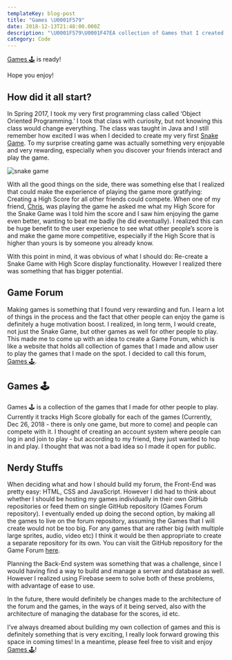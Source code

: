 ```yaml
---
templateKey: blog-post
title: "Games \U0001F579"
date: 2018-12-13T21:48:00.000Z
description: "\U0001F579\U0001F47EA collection of Games that I created with \U0001F4BB"
category: Code
---
```

[Games 🕹](https://withoutwax.github.io/Games/) is ready!

Hope you enjoy!

## How did it all start?

In Spring 2017, I took my very first programming class called ‘Object Oriented Programming.’ I took that class with curiosity, but not knowing this class would change everything. The class was taught in Java and I still remember how excited I was when I decided to create my very first [Snake Game](https://www.openprocessing.org/sketch/426667). To my surprise creating game was actually something very enjoyable and very rewarding, especially when you discover your friends interact and play the game.

![snake game](/img/screen-shot-2018-12-26-at-12.57.27-am.png "Snake Game")

With all the good things on the side, there was something else that I realized that could make the experience of playing the game more gratifying: Creating a High Score for all other friends could compete. When one of my friend, [Chris](https://www.chriszhu-design.com/), was playing the game he asked me what my High Score for the Snake Game was I told him the score and I saw him enjoying the game even better, wanting to beat me badly (he did eventually). I realized this can be huge benefit to the user experience to see what other people’s score is and make the game more competitive, especially if the High Score that is higher than yours is by someone you already know.

With this point in mind, it was obvious of what I should do: Re-create a Snake Game with High Score display functionality. However I realized there was something that has bigger potential.

## Game Forum

Making games is something that I found very rewarding and fun. I learn a lot of things in the process and the fact that other people can enjoy the game is definitely a huge motivation boost. I realized, in long term, I would create, not just the Snake Game, but other games as well for other people to play. This made me to come up with an idea to create a Game Forum, which is like a website that holds all collection of games that I made and allow user to play the games that I made on the spot. I decided to call this forum, [Games 🕹](https://withoutwax.github.io/Games/).

## Games 🕹

Games 🕹 is a collection of the games that I made for other people to play. Currently it tracks High Score globally for each of the games (Currently, Dec 26, 2018 - there is only one game, but more to come) and people can compete with it. I thought of creating an account system where people can log in and join to play - but according to my friend, they just wanted to hop in and play. I thought that was not a bad idea so I made it open for public. 



## Nerdy Stuffs

When deciding what and how I should build my forum, the Front-End was pretty easy: HTML, CSS and JavaScript. However I did had to think about whether I should be hosting my games individually in their own GitHub repositories or feed them on single GitHub repository (Games Forum repository). I eventually ended up doing the second option, by making all the games to live on the forum repository, assuming the Games that I will create would not be too big. For any games that are rather big (with multiple large sprites, audio, video etc) I think it would be then appropriate to create a separate repository for its own. You can visit the GitHub repository for the Game Forum [here](https://github.com/withoutwax/Games).

Planning the Back-End system was something that was a challenge, since I would having find a way to build and manage a server and database as well. However I realized using Firebase seem to solve both of these problems, with advantage of ease to use.

In the future, there would definitely be changes made to the architecture of the forum and the games, in the ways of it being served, also with the architecture of managing the database for the scores, id etc.

I’ve always dreamed about building my own collection of games and this is definitely something that is very exciting, I really look forward growing this space in coming times! In a meantime, please feel free to visit and enjoy [Games 🕹](https://withoutwax.github.io/Games/)!
